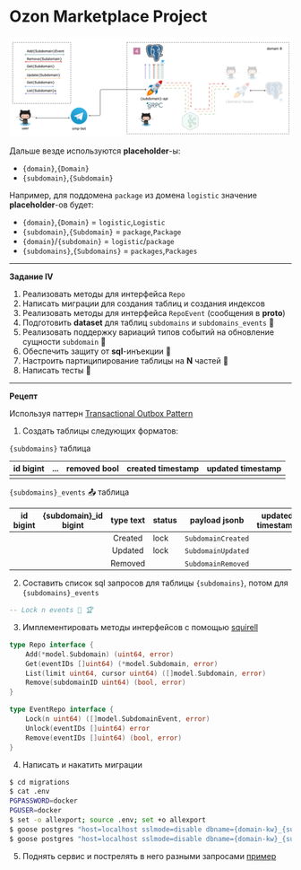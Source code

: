 # Ozon Marketplace Project

![schema](images/postgres.png)

Дальше везде используются **placeholder**-ы:

- `{domain}`,`{Domain}`
- `{subdomain}`,`{Subdomain}`

Например, для поддомена `package` из домена `logistic` значение **placeholder**-ов будет:

- `{domain}`,`{Domain}` = `logistic`,`Logistic`
- `{subdomain}`,`{Subdomain}` = `package`,`Package`
- `{domain}`/`{subdomain}` = `logistic`/`package`
- `{subdomains}`,`{Subdomains}` = `packages`,`Packages`

---

**Задание IV**

1. Реализовать методы для интерфейса `Repo`
2. Написать миграции для создания таблиц и создания индексов
3. Реализовать методы для интерфейса `RepoEvent` (сообщения в **proto**)
4. Подготовить **dataset** для таблиц `subdomains` и `subdomains_events` :gem:
5. Реализовать поддержку вариаций типов событий на обновление сущности `subdomain` :gem:
6. Обеспечить защиту от **sql**-инъекции :gem:
7. Настроить партиципирование таблицы на **N** частей :gem:
8. Написать тесты :gem:

---

**Рецепт**

Используя паттерн [Transactional Outbox Pattern](https://microservices.io/patterns/data/transactional-outbox.html)

1. Создать таблицы следующих форматов:

`{subdomains}` таблица

| id **bigint** | ...  | removed **bool** | created **timestamp** | updated **timestamp** |
| :-----------: | :--: | :--------------: | :-------------------: | :-------------------: |
|               |      |                  |                       |                       |



`{subdomains}_events` 📤 таблица

| id **bigint** | {subdomain}_id **bigint** | type **text** | status | payload **jsonb**  | updated **timestamp** |
| :-----------: | :-----------------------: | :-----------: | ------ | :----------------: | ------- |
|               |                           |    Created    | lock   | `SubdomainCreated` |         |
|               |                           |    Updated    | lock   | `SubdomainUpdated` |         |
|               |                           |    Removed    |        | `SubdomainRemoved` |         |


2. Составить список sql запросов для таблицы `{subdomains}`, потом для `{subdomains}_events`

```sql
-- Lock n events 🐘 🏆
```

3. Имплементировать методы интерфейсов с помощью [squirell](https://github.com/Masterminds/squirrel)

```go
type Repo interface {
	Add(*model.Subdomain) (uint64, error)
	Get(eventIDs []uint64) (*model.Subdomain, error)
	List(limit uint64, cursor uint64) ([]model.Subdomain, error)
	Remove(subdomainID uint64) (bool, error)
}
```


```go
type EventRepo interface {
	Lock(n uint64) ([]model.SubdomainEvent, error)
	Unlock(eventIDs []uint64) error
	Remove(eventIDs []uint64) (bool, error)
}
```

4. Написать и накатить миграции
```sh
$ cd migrations
$ cat .env
PGPASSWORD=docker
PGUSER=docker
$ set -o allexport; source .env; set +o allexport
$ goose postgres "host=localhost sslmode=disable dbname={domain-kw}_{subdomain}_api port=5432" up
$ goose postgres "host=localhost sslmode=disable dbname={domain-kw}_{subdomain}_api port=5432" status
```
5. Поднять сервис и пострелять в него разными запросами [пример](https://github.com/ozonmp/omp-template-api/blob/main/DOCS.md#gateway)
